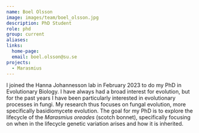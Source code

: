 ```yaml
---
name: Boel Olsson
image: images/team/boel_olsson.jpg
description: PhD Student
role: phd
group: current
aliases:
links:
  home-page:
  email: boel.olsson@su.se
projects:
  - Marasmius
---
```


I joined the Hanna Johannesson lab in February 2023 to do my PhD in Evolutionary Biology. I have always had a broad interest for evolution, but for the past years I have been particularly interested in evolutionary processes in fungi. My research thus focuses on fungal evolution, more specifically basidiomycete evolution. The goal for my PhD is to explore the lifecycle of the _Marasmius oreades_ (scotch bonnet), specifically focusing on when in the lifecycle genetic variation arises and how it is inherited.